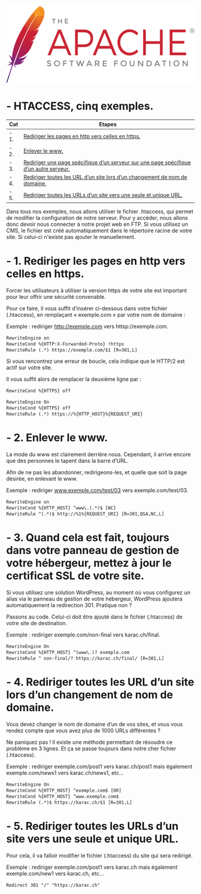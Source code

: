 ![Apache_logo](./images/Apache_logo.png)

# - HTACCESS, cinq exemples.

| Cat | Etapes |
|------|------|
| - 1. | [Rediriger les pages en http vers celles en https.](#balise_02) |
| - 2. | [Enlever le www.](#balise_02) |
| - 3. | [Rediriger une page spécifique d’un serveur sur une page spécifique d’un autre serveur.](#balise_03) |
| - 4. | [Rediriger toutes les URL d’un site lors d’un changement de nom de domaine.](#balise_04) |
| - 5. | [Rediriger toutes les URLs d’un site vers une seule et unique URL.](#balise_05) |

Dans tous nos exemples, nous allons utiliser le fichier .htaccess, qui permet de modifier la configuration de notre serveur. Pour y accéder, nous allons donc devoir nous connecter à notre projet web en FTP. Si vous utilisez un CMS, le fichier est créé automatiquement dans le répertoire racine de votre site. Si celui-ci n'existe pas ajouter le manuellement.

<a name="balise_01"></a>
# - 1. Rediriger les pages en http vers celles en https.

Forcer les utilisateurs à utiliser la version https de votre site est important pour leur offrir une sécurité convenable.

Pour ce faire, il vous suffit d’insérer ci-dessous dans votre fichier (.htaccess), en remplaçant « exemple.com » par votre nom de domaine :

Exemple : rediriger http://exemple.com vers httsp://exemple.com.
```
RewriteEngine on
RewriteCond %{HTTP:X-Forwarded-Proto} !https
RewriteRule (.*) https://exemple.com/$1 [R=301,L]
```
Si vous rencontrez une erreur de boucle, cela indique que le HTTP/2 est actif sur votre site.

Il vous suffit alors de remplacer la deuxième ligne par :
```
RewriteCond %{HTTPS} off
```
```
RewriteEngine On
RewriteCond %{HTTPS} off
RewriteRule (.*) https://%{HTTP_HOST}%{REQUEST_URI}
```
<a name="balise_02"></a>
# - 2. Enlever le www.

La mode du www est clairement derrière nous. Cependant, il arrive encore que des personnes le tapent dans la barre d’URL.

Afin de ne pas les abandonner, redirigeons-les, et quelle que soit la page désirée, en enlevant le www.

Exemple : rediriger www.exemple.com/test/03 vers exemple.com/test/03.
```
RewriteEngine on
RewriteCond %{HTTP_HOST} ^www\.(.*)$ [NC]
RewriteRule ^(.*)$ http://%1%{REQUEST_URI} [R=301,QSA,NC,L]
```
<a name="balise_03"></a>
# - 3. Quand cela est fait, toujours dans votre panneau de gestion de votre hébergeur, mettez à jour le certificat SSL de votre site.

Si vous utilisez une solution WordPress, au moment où vous configurez un alias via le panneau de gestion de votre hébergeur, WordPress ajoutera automatiquement la redirection 301. Pratique non ?

Passons au code. Celui-ci doit être ajouté dans le fichier (.htaccess) de votre site de destination.

Exemple : rediriger exemple.com/non-final vers karac.ch/final.
```
RewriteEngine On
RewriteCond %{HTTP_HOST} ^(www\.)? exemple.com
RewriteRule ^ non-final/? https://karac.ch/final/ [R=301,L]
```
<a name="balise_04"></a>
# - 4. Rediriger toutes les URL d’un site lors d’un changement de nom de domaine.

Vous devez changer le nom de domaine d’un de vos sites, et vous vous rendez compte que vous avez plus de 1000 URLs différentes ?

Ne paniquez pas ! Il existe une méthode permettant de résoudre ce problème en 3 lignes. Et ça se passe toujours dans notre cher fichier (.htaccess).

Exemple : rediriger exemple.com/post1 vers karac.ch/post1 mais également exemple.com/news1 vers karac.ch/news1, etc…
```
RewriteEngine On
RewriteCond %{HTTP_HOST} ^exemple.com$ [OR]
RewriteCond %{HTTP_HOST} ^www.exemple.com$
RewriteRule (.*)$ https://karac.ch/$1 [R=301,L]
```
<a name="balise_05"></a>
# - 5. Rediriger toutes les URLs d’un site vers une seule et unique URL.

Pour cela, il va falloir modifier le fichier (.htaccess) du site qui sera redirigé.

Exemple : rediriger exemple.com/post1 vers karac.ch mais également exemple.com/new1 vers karac.ch, etc…
```
Redirect 301 "/" "https://karac.ch"
```
